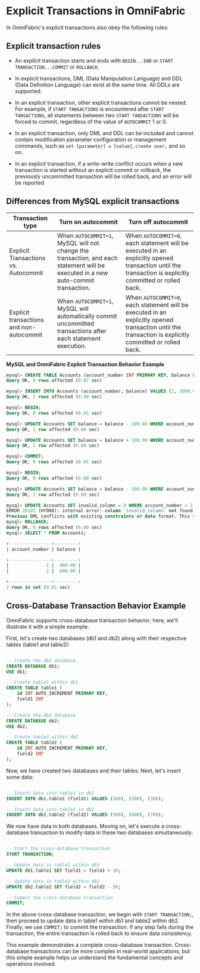 # Explicit Transactions in OmniFabric

In OmniFabric's explicit transactions also obey the following rules:

## Explicit transaction rules

- An explicit transaction starts and ends with `BEGIN...END` or `START TRANSACTION...COMMIT` or `ROLLBACK`.

- In explicit transactions, DML (Data Manipulation Language) and DDL (Data Definition Language) can exist at the same time. All DDLs are supported.

- In an explicit transaction, other explicit transactions cannot be nested. For example, if `START TANSACTIONS` is encountered after `START TANSACTIONS`, all statements between two `START TANSACTIONS` will be forced to commit, regardless of the value of `AUTOCOMMIT` 1 or 0.

- In an explicit transaction, only DML and DDL can be included and cannot contain modification parameter configuration or management commands, such as `set [parameter] = [value]`, `create user,` and so on.

- In an explicit transaction, if a write-write conflict occurs when a new transaction is started without an explicit commit or rollback, the previously uncommitted transaction will be rolled back, and an error will be reported.

## Differences from MySQL explicit transactions

|Transaction type|Turn on autocommit|Turn off autocommit|
|---|---|---|
|Explicit Transactions vs. Autocommit| When `AUTOCOMMIT=1`, MySQL will not change the transaction, and each statement will be executed in a new auto-commit transaction. |When `AUTOCOMMIT=0`, each statement will be executed in an explicitly opened transaction until the transaction is explicitly committed or rolled back. |
|Explicit transactions and non-autocommit|When `AUTOCOMMIT=1`, MySQL will automatically commit uncommitted transactions after each statement execution. |When `AUTOCOMMIT=0`, each statement will be executed in an explicitly opened transaction until the transaction is explicitly committed or rolled back. |

**MySQL and OmniFabric Explicit Transaction Behavior Example**

```sql
mysql> CREATE TABLE Accounts (account_number INT PRIMARY KEY, balance DECIMAL(10, 2));
Query OK, 0 rows affected (0.07 sec)

mysql> INSERT INTO Accounts (account_number, balance) VALUES (1, 1000.00), (2, 500.00);
Query OK, 2 rows affected (0.00 sec)

mysql> BEGIN;
Query OK, 0 rows affected (0.01 sec)

mysql> UPDATE Accounts SET balance = balance - 100.00 WHERE account_number = 1;
Query OK, 1 row affected (0.00 sec)

mysql> UPDATE Accounts SET balance = balance + 100.00 WHERE account_number = 2;
Query OK, 1 row affected (0.00 sec)

mysql> COMMIT;
Query OK, 0 rows affected (0.01 sec)

mysql> BEGIN;
Query OK, 0 rows affected (0.00 sec)

mysql> UPDATE Accounts SET balance = balance - 100.00 WHERE account_number = 1;
Query OK, 1 row affected (0.00 sec)

mysql> UPDATE Accounts SET invalid_column = 0 WHERE account_number = 2;
ERROR 20101 (HY000): internal error: column 'invalid_column' not found in table
Previous DML conflicts with existing constraints or data format. This transaction has to be aborted
mysql> ROLLBACK;
Query OK, 0 rows affected (0.00 sec)
mysql> SELECT * FROM Accounts;

+----------------+---------+
| account_number | balance |

+----------------+---------+
|              1 |  900.00 |
|              2 |  600.00 |

+----------------+---------+
2 rows in set (0.01 sec)
```

## Cross-Database Transaction Behavior Example

OmniFabric supports cross-database transaction behavior; here, we'll illustrate it with a simple example.

First, let's create two databases (db1 and db2) along with their respective tables (table1 and table2):

```sql

-- Create the db1 database
CREATE DATABASE db1;
USE db1;

-- Create table1 within db1
CREATE TABLE table1 (
    id INT AUTO_INCREMENT PRIMARY KEY,
    field1 INT
);

-- Create the db2 database
CREATE DATABASE db2;
USE db2;

-- Create table2 within db2
CREATE TABLE table2 (
    id INT AUTO_INCREMENT PRIMARY KEY,
    field2 INT
);
```

Now, we have created two databases and their tables. Next, let's insert some data:

```sql

-- Insert data into table1 in db1
INSERT INTO db1.table1 (field1) VALUES (100), (200), (300);

-- Insert data into table2 in db2
INSERT INTO db2.table2 (field2) VALUES (500), (600), (700);
```

We now have data in both databases. Moving on, let's execute a cross-database transaction to modify data in these two databases simultaneously:

```sql

-- Start the cross-database transaction
START TRANSACTION;

-- Update data in table1 within db1
UPDATE db1.table1 SET field1 = field1 + 10;

-- Update data in table2 within db2
UPDATE db2.table2 SET field2 = field2 - 50;

-- Commit the cross-database transaction
COMMIT;
```

In the above cross-database transaction, we begin with `START TRANSACTION;`, then proceed to update data in table1 within db1 and table2 within db2. Finally, we use `COMMIT;` to commit the transaction. If any step fails during the transaction, the entire transaction is rolled back to ensure data consistency.

This example demonstrates a complete cross-database transaction. Cross-database transactions can be more complex in real-world applications, but this simple example helps us understand the fundamental concepts and operations involved.
